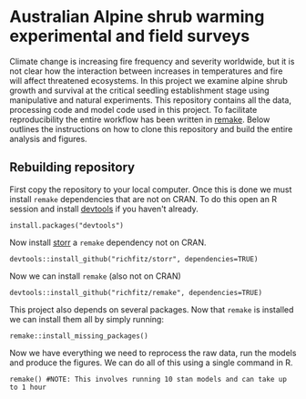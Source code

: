 # Australian Alpine shrub warming experimental and field surveys
Climate change is increasing fire frequency and severity worldwide, but it is not clear how the interaction between increases in temperatures and fire will affect threatened ecosystems. In this project we examine alpine shrub growth and survival at the critical seedling establishment stage using manipulative and natural experiments. This repository contains all the data, processing code and model code used in this project. To facilitate reproducibility the entire workflow has been written in [remake](https://github.com/richfitz/remake). Below outlines the instructions on how to clone this repository and build the entire analysis and figures.

## Rebuilding repository
First copy the repository to your local computer.
Once this is done we must install `remake` dependencies that are not on CRAN.
To do this open an R session and install [devtools](https://github.com/hadley/devtools) if you haven't already.
```
install.packages("devtools")
```
Now install [storr](https://github.com/richfitz/storr) a `remake` dependency not on CRAN.
```
devtools::install_github("richfitz/storr", dependencies=TRUE)
```
Now we can install `remake` (also not on CRAN)
```
devtools::install_github("richfitz/remake", dependencies=TRUE)
```

This project also depends on several packages. Now that `remake` is installed we can install them all by simply running:

```
remake::install_missing_packages()
```
Now we have everything we need to reprocess the raw data, run the models and produce the figures. We can do all of this using a single command in R.

```
remake() #NOTE: This involves running 10 stan models and can take up to 1 hour
```
